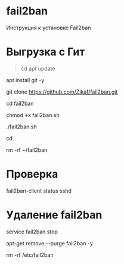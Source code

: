 # fail2ban
Инструкция к установке Fail2ban

# Выгрузка с Гит
>cd
>apt update

apt install git -y

git clone https://github.com/Zikaf/fail2ban.git

cd fail2ban

chmod +x fail2ban.sh

./fail2ban.sh

cd

rm -rf ~/fail2ban

# Проверка 
fail2ban-client status sshd

# Удаление fail2ban
service fail2ban stop

apt-get remove --purge fail2ban -y

rm -rf /etc/fail2ban
